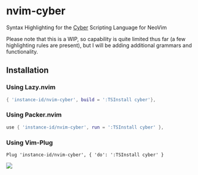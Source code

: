 # nvim-cyber
Syntax Highlighting for the [Cyber](https://cyberscript.dev) Scripting Language for NeoVim

Please note that this is a WIP, so capability is quite limited thus far (a few highlighting rules are present), but I will be adding additional grammars and functionality.

## Installation

### Using Lazy.nvim

```lua
{ 'instance-id/nvim-cyber', build = ':TSInstall cyber'},
```

### Using Packer.nvim

```lua
use { 'instance-id/nvim-cyber', run = ':TSInstall cyber' }, 
```

### Using Vim-Plug

```vim
Plug 'instance-id/nvim-cyber', { 'do': ':TSInstall cyber' }
``` 


![](https://img.instance.id/GuFIvWFUk6IQ/direct)